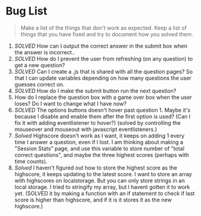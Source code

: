 # Bug List

> Make a list of the things that don't work as expected. Keep a list of things that you have fixed and try to document how you solved them.

1. *SOLVED* How can I output the correct answer in the submit box when the answer is incorrect..
2. *SOLVED* How do I prevent the user from refreshing (on any question) to get a new question?
3. *SOLVED* Can I create a .js that is shared with all the question pages? So that I can update variables depending on how many questions the user guesses correct on. 
4. *SOLVED* How do I make the submit button run the next question?
5. How do I replace the question box with a game over box when the user loses? Do I want to change what I have now?
6. *SOLVED* The options buttons doesn't hover past question 1. Maybe it's because I disable and enable them after the first option is used? (Can I fix it with adding eventlistener to hover?) (solved by controlling the mouseover and mouseout with javascript eventlisteners.)
7. *Solved* Highscore doesn't work as I want, it keeps on adding 1 every time I answer a question, even if I lost. I am thinking about making a "Session Stats" page, and use this variable to store number of "total correct questions", and maybe the three highest scores (perhaps with time counts). 
8. *Solved* I haven't figured out how to store the highest score as the highscore, it keeps updating to the latest score. I want to store an array with highscores on localstorage. But you can only store strings in an local storage. I tried to stringify my array, but I havent gotten it to work yet. (SOLVED it by making a function with an if statement to check if last score is higher than highscore, and if it is it stores it as the new highscore.)